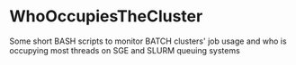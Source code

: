 # WhoOccupiesTheCluster
Some short BASH scripts to monitor BATCH clusters' job usage and who is occupying most threads on SGE and SLURM queuing systems
